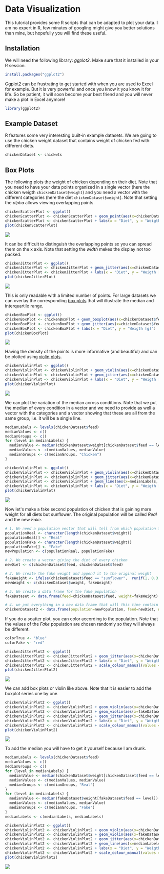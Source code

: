 Data Visualization
================

This tutorial provides some R scripts that can be adapted to plot your data. I am no expert in R, few minutes of googling might give you better solutions than mine, but hopefully you will find these useful.

Installation
------------

We will need the following library: *ggplot2*. Make sure that it installed in your R session.

``` r
install.packages("ggplot2")
```

Ggplot2 can be frustrating to get started with when you are used to Excel for example. But it is very powerful and once you know it you know it for life. So be patient, it will soon become your best friend and you will never make a plot in Excel anymore!

``` r
library(ggplot2)
```

Example Dataset
---------------

R features some very interesting built-in example datasets. We are going to use the chicken weight dataset that contains weight of chicken fed with different diets.

``` r
chickenDataset <- chickwts
```

Box Plots
---------

The following plots the weight of chicken depending on their diet. Note that you need to have your data points organized in a single vector (here the chicken weigth `chickenDataset$weight`) and you need a vector with the different categories (here the diet `chickenDataset$weight`). Note that setting the *alpha* allows viewing overlapping points.

``` r
chickenScatterPlot <- ggplot()
chickenScatterPlot <- chickenScatterPlot + geom_point(aes(x=chickenDataset$feed, y=chickenDataset$weight), alpha = 0.5)
chickenScatterPlot <- chickenScatterPlot + labs(x = "Diet", y = "Weigth [g]")
plot(chickenScatterPlot)
```

![](data_visualization_files/figure-markdown_github/chicken_scatter-1.png)

It can be difficult to distinguish the overlapping points so you can spread them on the x axis. Note that setting the *width* mekes the display not too packed.

``` r
chickenJitterPlot <- ggplot()
chickenJitterPlot <- chickenJitterPlot + geom_jitter(aes(x=chickenDataset$feed, y=chickenDataset$weight), width = 0.2, alpha = 0.5)
chickenJitterPlot <- chickenJitterPlot + labs(x = "Diet", y = "Weigth [g]")
plot(chickenJitterPlot)
```

![](data_visualization_files/figure-markdown_github/chicken_jitter_plot-1.png)

This is only readable with a limited number of points. For large datasets we can overlay the corresponding [box plots](https://en.wikipedia.org/wiki/Box_plot) that will illustrate the median and interquartile range.

``` r
chickenBoxPlot <- ggplot()
chickenBoxPlot <- chickenBoxPlot + geom_boxplot(aes(x=chickenDataset$feed, y=chickenDataset$weight), width = 0.6, alpha = 0.5)
chickenBoxPlot <- chickenBoxPlot + geom_jitter(aes(x=chickenDataset$feed, y=chickenDataset$weight), width = 0.2, alpha = 0.5)
chickenBoxPlot <- chickenBoxPlot + labs(x = "Diet", y = "Weigth [g]")
plot(chickenBoxPlot)
```

![](data_visualization_files/figure-markdown_github/chicken_box_plot-1.png)

Having the density of the points is more informative (and beautiful) and can be plotted using [violin plots](https://en.wikipedia.org/wiki/Violin_plot).

``` r
chickenViolinPlot <- ggplot()
chickenViolinPlot <- chickenViolinPlot + geom_violin(aes(x=chickenDataset$feed, y=chickenDataset$weight), width = 0.6, alpha = 0.5)
chickenViolinPlot <- chickenViolinPlot + geom_jitter(aes(x=chickenDataset$feed, y=chickenDataset$weight), width = 0.2, alpha = 0.5)
chickenViolinPlot <- chickenViolinPlot + labs(x = "Diet", y = "Weigth [g]")
plot(chickenViolinPlot)
```

![](data_visualization_files/figure-markdown_github/chicken_violin_plot-1.png)

We can plot the variation of the median across conditions. Note that we put the median of every condition in a vector and we need to provide as well a vector with the categories and a vector showing that these are all from the same group, i.e. it will be a single line.

``` r
medianLabels <- levels(chickenDataset$feed)
medianValues <- c()
medianGroups <- c()
for (level in medianLabels) {
  medianValue <- median(chickenDataset$weight[chickenDataset$feed == level])
  medianValues <- c(medianValues, medianValue)
  medianGroups <- c(medianGroups, "Chicken")
}

chickenViolinPlot <- ggplot()
chickenViolinPlot <- chickenViolinPlot + geom_violin(aes(x=chickenDataset$feed, y=chickenDataset$weight), width = 0.6, alpha = 0.5)
chickenViolinPlot <- chickenViolinPlot + geom_jitter(aes(x=chickenDataset$feed, y=chickenDataset$weight), width = 0.2, alpha = 0.5)
chickenViolinPlot <- chickenViolinPlot + geom_line(aes(x=medianLabels, y=medianValues, group=medianGroups), alpha = 0.5)
chickenViolinPlot <- chickenViolinPlot + labs(x = "Diet", y = "Weigth [g]")
plot(chickenViolinPlot)
```

![](data_visualization_files/figure-markdown_github/chicken_violin_plot_median-1.png)

Now let's make a fake second population of chicken that is gaining more weight for all diets but sunflower. The original population will be called *Real* and the new *Fake*.

``` r
# 1. We need a population vector that will tell from which population the chicken comes from
populationReal <- character(length(chickenDataset$weight))
populationReal[] <- "Real"
populationFake <- character(length(chickenDataset$weight))
populationFake[] <- "Fake"
newPopulation <- c(populationReal, populationFake)

# 2. We create a vector giving the diet of every chicken
newDiet <- c(chickenDataset$feed, chickenDataset$feed)

# 3. We create the fake weight and append it to the original weight
fakeWeight <- ifelse(chickenDataset$feed == "sunflower",  runif(1, 0.3, 0.7) * chickenDataset$weight, runif(1, 1.7, 1.9) * chickenDataset$weight)
newWeight <- c(chickenDataset$weight, fakeWeight)

# 5. We create a data frame for the fake population
fakeDataset <- data.frame(feed=chickenDataset$feed, weight=fakeWeight)

# 4. we put everything in a new data frame that will this time contain three vectors: the population, the diet, and the weigth
chickenDataset2 <- data.frame(population=newPopulation, feed=newDiet, weight=newWeight)
```

If you do a scatter plot, you can color according to the population. Note that the values of the *Fake* population are chosen randomly so they will always be different.

``` r
colorTrue <- "blue"
colorFake <- "red"

chickenJitterPlot2 <- ggplot()
chickenJitterPlot2 <- chickenJitterPlot2 + geom_jitter(aes(x=chickenDataset2$feed, y=chickenDataset2$weight, col=chickenDataset2$population), width = 0.2, alpha = 0.5)
chickenJitterPlot2 <- chickenJitterPlot2 + labs(x = "Diet", y = "Weigth [g]", col = "Population")
chickenJitterPlot2 <- chickenJitterPlot2 + scale_colour_manual(values = c(colorFake, colorTrue))
plot(chickenJitterPlot2)
```

![](data_visualization_files/figure-markdown_github/chicken_jitter_plot_2-1.png)

We can add box plots or violin like above. Note that it is easier to add the boxplot series one by one.

``` r
chickenViolinPlot2 <- ggplot()
chickenViolinPlot2 <- chickenViolinPlot2 + geom_violin(aes(x=chickenDataset$feed, y=chickenDataset$weight), col= "darkblue", width = 0.6, alpha = 0.5)
chickenViolinPlot2 <- chickenViolinPlot2 + geom_violin(aes(x=fakeDataset$feed, y=fakeDataset$weight), col= "darkred", width = 0.6, alpha = 0.5)
chickenViolinPlot2 <- chickenViolinPlot2 + geom_jitter(aes(x=chickenDataset2$feed, y=chickenDataset2$weight, col=chickenDataset2$population), width = 0.2, alpha = 0.5)
chickenViolinPlot2 <- chickenViolinPlot2 + labs(x = "Diet", y = "Weigth [g]", col = "Population")
chickenViolinPlot2 <- chickenViolinPlot2 + scale_colour_manual(values = c(colorFake, colorTrue))
plot(chickenViolinPlot2)
```

![](data_visualization_files/figure-markdown_github/chicken_violin_plot2-1.png)

To add the median you will have to get it yourself because I am drunk.

``` r
medianLabels <- levels(chickenDataset$feed)
medianValues <- c()
medianGroups <- c()
for (level in medianLabels) {
  medianValue <- median(chickenDataset$weight[chickenDataset$feed == level])
  medianValues <- c(medianValues, medianValue)
  medianGroups <- c(medianGroups, "Real")
}
for (level in medianLabels) {
  medianValue <- median(fakeDataset$weight[fakeDataset$feed == level])
  medianValues <- c(medianValues, medianValue)
  medianGroups <- c(medianGroups, "Fake")
}
medianLabels <- c(medianLabels, medianLabels)

chickenViolinPlot2 <- ggplot()
chickenViolinPlot2 <- chickenViolinPlot2 + geom_violin(aes(x=chickenDataset$feed, y=chickenDataset$weight), col = "darkblue", width = 0.6, alpha = 0.5)
chickenViolinPlot2 <- chickenViolinPlot2 + geom_violin(aes(x=fakeDataset$feed, y=fakeDataset$weight), col = "darkred", width = 0.6, alpha = 0.5)
chickenViolinPlot2 <- chickenViolinPlot2 + geom_jitter(aes(x=chickenDataset2$feed, y=chickenDataset2$weight, col = chickenDataset2$population), width = 0.2, alpha = 0.5)
chickenViolinPlot2 <- chickenViolinPlot2 + geom_line(aes(x=medianLabels, y=medianValues, group=medianGroups, col = medianGroups), alpha = 0.5)
chickenViolinPlot2 <- chickenViolinPlot2 + labs(x = "Diet", y = "Weigth [g]", col = "Population")
chickenViolinPlot2 <- chickenViolinPlot2 + scale_colour_manual(values = c(colorFake, colorTrue))
plot(chickenViolinPlot2)
```

![](data_visualization_files/figure-markdown_github/chicken_violin_plot_median_2-1.png)
